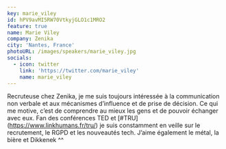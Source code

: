 ```yaml
---
key: marie_viley
id: hPV9avMI5RW70VtkyjGLO1c1MRO2
feature: true
name: Marie Viley
company: Zenika
city: 'Nantes, France'
photoURL: /images/speakers/marie_viley.jpg
socials:
  - icon: twitter
    link: 'https://twitter.com/marie_viley'
    name: marie_viley
---
```

Recruteuse chez Zenika, je me suis toujours intéressée à la communication non verbale et aux mécanismes d’influence et de prise de décision. 
Ce qui me motive, c’est de comprendre au mieux les gens et de pouvoir échanger avec eux. 
Fan des conférences TED et  [#TRU] (https://www.linkhumans.fr/tru/) je suis constamment en veille sur le recrutement, le RGPD et les nouveautés tech.
J’aime également le métal, la bière et Dikkenek ^^